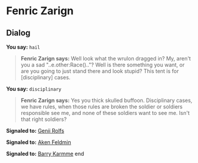 # Fenric Zarign
## Dialog


**You say:** `hail`



>**Fenric Zarign says:** Well look what the wrulon dragged in? My, aren't you a sad "..e.other:Race().."? Well is there something you want, or are you going to just stand there and look stupid? This tent is for [disciplinary] cases.




**You say:** `disciplinary`



>**Fenric Zarign says:** Yes you thick skulled buffoon.  Disciplinary cases, we have rules, when those rules are broken the soldier or soldiers responsible see me, and none of these soldiers want to see me.  Isn't that right soldiers?


**Signaled to:**  [Genii Rolfs](/npc/208036)


**Signaled to:**  [Aken Feldmin](/npc/208037)


**Signaled to:**  [Barry Karmme](/npc/208035)
end
